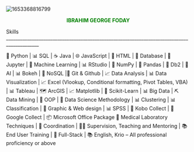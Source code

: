 ![1653368816799](https://github.com/ibrahimgeorgefoday/ibrahimgeorgefoday/assets/122330387/7d1f3f6a-ffbe-4e07-b9f5-2298f04b4e46)
<p align="center"><b><font color="green">IBRAHIM GEORGE FODAY</font></b></p>

Skills ____________________________________________________________________________________________

🐍 Python | 📊 SQL | ☕ Java | 🌐 JavaScript | 📝 HTML | 📂 Database | 📔 Jupyter | 🤖 Machine Learning | 📊 RStudio | 🧮 NumPy | 🐼 Pandas | 🏢 Db2 | 🤖 AI | 📊 Bokeh | 🚫 NoSQL |📜 Git & Github | 📈 Data Analysis | 📊 Data Visualization | 📈 Excel (Vlookup, Conditional formatting, Pivot Tables, VBA) | 📊 Tableau | 🗺️ ArcGIS | 📈 Matplotlib | 🧠 Scikit-Learn | 📊 Big Data | ⛏️ Data Mining | 🧪 OOP | 🧪 Data Science Methodology | 📊 Clustering | 📊 Classification | 🎨 Graphic & Web design | 📊 SPSS | 📱 Kobo Collect | 📱 Google Collect | 📦 Microsoft Office Package 🔬 Medical Laboratory Techniques | 🤝 Coordination | 🧑‍🏫 Supervision, Teaching and Mentoring | 📚 End User Training | 💼 Full-Stack | 📚 English, Krio – All professional proficiency or above

